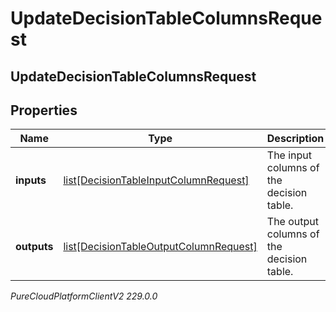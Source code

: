 # UpdateDecisionTableColumnsRequest

## UpdateDecisionTableColumnsRequest

## Properties

|Name | Type | Description | Notes|
|------------ | ------------- | ------------- | -------------|
| **inputs** | [list[DecisionTableInputColumnRequest]](DecisionTableInputColumnRequest) | The input columns of the decision table. | [optional] |
| **outputs** | [list[DecisionTableOutputColumnRequest]](DecisionTableOutputColumnRequest) | The output columns of the decision table. | [optional] |



_PureCloudPlatformClientV2 229.0.0_
